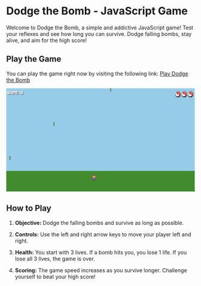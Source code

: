 # Dodge the Bomb - JavaScript Game

Welcome to Dodge the Bomb, a simple and addictive JavaScript game! Test your reflexes and see how long you can survive. Dodge falling bombs, stay alive, and aim for the high score!

## Play the Game

You can play the game right now by visiting the following link: [Play Dodge the Bomb](https://suyogkad.github.io/Dodge-the-Bomb---JS/)

![Game Screenshot](Screenshot.png)

## How to Play

1. **Objective:** Dodge the falling bombs and survive as long as possible.

2. **Controls:** Use the left and right arrow keys to move your player left and right.

3. **Health:** You start with 3 lives. If a bomb hits you, you lose 1 life. If you lose all 3 lives, the game is over.

4. **Scoring:** The game speed increases as you survive longer. Challenge yourself to beat your high score!
